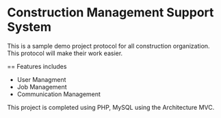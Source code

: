 # Construction Management Support System

This is a sample demo project protocol for all construction organization. This protocol will make their work easier. 

== Features includes
* User Managment
* Job Management
* Communication Management

This project is completed using PHP, MySQL 
using the Architecture MVC.
